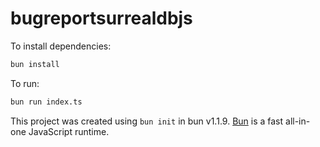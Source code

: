 # bugreportsurrealdbjs

To install dependencies:

```bash
bun install
```

To run:

```bash
bun run index.ts
```

This project was created using `bun init` in bun v1.1.9. [Bun](https://bun.sh) is a fast all-in-one JavaScript runtime.
